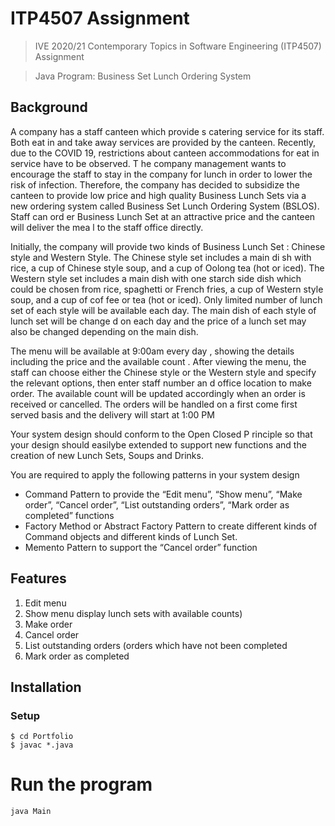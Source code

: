 # ITP4507 Assignment
> IVE 2020/21 Contemporary Topics in Software Engineering (ITP4507) Assignment

> Java Program: Business Set Lunch Ordering System

## Background
A company has a staff canteen which provide s catering service for its staff. Both eat in and take away services are provided by the canteen. Recently, due to the COVID 19, restrictions about canteen accommodations for eat in service have to be observed. T he company management wants to encourage the staff to stay in the company for lunch in order to lower the risk of infection. Therefore, the company has decided to subsidize the canteen to provide low price and high quality Business Lunch Sets via a new ordering system called Business Set Lunch Ordering System (BSLOS). Staff can ord er Business Lunch Set at an attractive price and the canteen will deliver the mea l to the staff office directly. 

Initially, the company will provide two kinds of Business Lunch Set : Chinese style and Western Style. The Chinese style set includes a main di sh with rice, a cup of Chinese style soup, and a cup of Oolong tea (hot or iced). The Western style set includes a main dish with one starch side dish which could be chosen from rice, spaghetti or French fries, a cup of Western style soup, and a cup of cof fee or tea (hot or iced). Only limited number of lunch set of each style will be available each day. The main dish of each style of lunch set will be change d on each day and the price of a lunch set may also be changed depending on the main dish. 

The menu will be available at 9:00am every day , showing the details including the price and the available count . After viewing the menu, the staff can choose either the Chinese style or the Western style and specify the relevant options, then enter staff number an d office location to make order. The available count will be updated accordingly when an order is received or cancelled. The orders will be handled on a first come first served basis and the delivery will start at 1:00 PM

Your system design should conform to the Open Closed P rinciple so that your design should easilybe extended to support new functions and the creation of new Lunch Sets, Soups and Drinks.

You are required to apply the following patterns in your system design
* Command Pattern to provide the “Edit menu”, “Show menu”, “Make order”, “Cancel order”, “List outstanding orders”, “Mark order as completed” functions
* Factory Method or Abstract Factory Pattern to create different kinds of Command objects and different kinds of Lunch Set.
* Memento Pattern to support the “Cancel order” function

## Features
1. Edit menu
2. Show menu display lunch sets with available counts)
3. Make order
4. Cancel order
5. List outstanding orders (orders which have not been completed
6. Mark order as completed

## Installation
### Setup
```
$ cd Portfolio
$ javac *.java
```

# Run the program
```
java Main
```